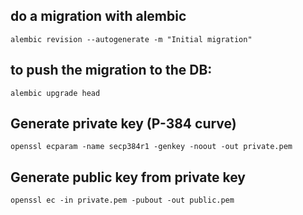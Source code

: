 ## do a migration with alembic

`alembic revision --autogenerate -m "Initial migration"`

## to push the migration to the DB:

`alembic upgrade head`

## Generate private key (P-384 curve)

`openssl ecparam -name secp384r1 -genkey -noout -out private.pem`

## Generate public key from private key

`openssl ec -in private.pem -pubout -out public.pem`